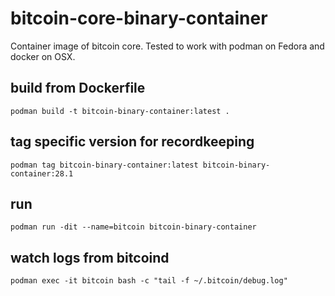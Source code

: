 # bitcoin-core-binary-container
Container image of bitcoin core. Tested to work with podman on Fedora and docker on OSX.

## build from Dockerfile
`podman build -t bitcoin-binary-container:latest .`

## tag specific version for recordkeeping
`podman tag bitcoin-binary-container:latest bitcoin-binary-container:28.1`

## run
`podman run -dit --name=bitcoin bitcoin-binary-container`

## watch logs from bitcoind
`podman exec -it bitcoin bash -c "tail -f ~/.bitcoin/debug.log"`
